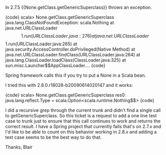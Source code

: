 In 2.7.5 {{None.getClass.getGenericSuperclass}} throws an exception.

{code}
scala> None.getClass.getGenericSuperclass 
java.lang.ClassNotFoundException: scala.Nothing
	at java.net.URLClassLoader$$1.run(URLClassLoader.java:276)
	at java.net.URLClassLoader$$1.run(URLClassLoader.java:265)
	at java.security.AccessController.doPrivileged(Native Method)
	at java.net.URLClassLoader.findClass(URLClassLoader.java:264)
	at java.lang.ClassLoader.loadClass(ClassLoader.java:325)
	at sun.misc.Launcher$$AppClassLoader....
{code}

Spring framework calls this if you try to put a None in a Scala bean.

I tried this with 2.8.0.r18028-b20090614020147 and it works:

{code}
scala> None.getClass.getGenericSuperclass
res0: java.lang.reflect.Type = scala.Option<scala.runtime.Nothing$$>
{code}

I did a recursive grep through the current trunk and didn't find a
single call to getGenericSuperclass.  So this ticket is a request to
add a one line test case to trunk just to ensure that this call
continues to work and returns the correct result.  I have a Spring
project that currently fails that's on 2.7.x and I'd like to be able
to count on this behavior working in 2.8.x and adding a test case
seems to be the best way to do that.

Thanks,
Blair

